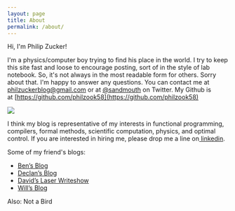 ```yaml
---
layout: page
title: About
permalink: /about/
---
```


Hi, I'm Philip Zucker!

I'm a physics/computer boy trying to find his place in the world. I try to keep this site fast and loose to encourage posting, sort of in the style of lab notebook. So, it's not always in the most readable form for others. Sorry about that. I'm happy to answer any questions. You can contact me at <philzuckerblog@gmail.com> or at [@sandmouth](https://twitter.com/sandmouth) on Twitter. My Github is at [https://github.com/philzook58](https://github.com/philzook58)

![](/assets/me_waving.gif)

I think my blog is representative of my interests in functional programming, compilers, formal methods, scientific computation, physics, and optimal control. If you are interested in hiring me, please drop me a line on[ linkedin](https://www.linkedin.com/in/philip-zucker-4520ba90/).

Some of my friend's blogs:

* [Ben’s Blog](http://blog.benwiener.com/)
* [Declan’s Blog](https://www.declanoller.com/)
* [David’s Laser Writeshow](https://davidtersegno.wordpress.com/)
* [Will’s Blog](https://willmaulbetsch.home.blog/)

Also: Not a Bird